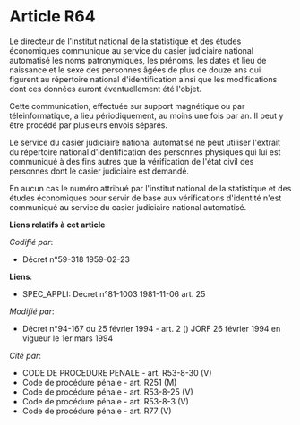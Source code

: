 # Article R64

Le directeur de l'institut national de la statistique et des études économiques communique au service du casier judiciaire
national automatisé les noms patronymiques, les prénoms, les dates et lieu de naissance et le sexe des personnes âgées de
plus de douze ans qui figurent au répertoire national d'identification ainsi que les modifications dont ces données auront
éventuellement été l'objet.

Cette communication, effectuée sur support magnétique ou par téléinformatique, a lieu périodiquement, au moins une fois par
an. Il peut y être procédé par plusieurs envois séparés.

Le service du casier judiciaire national automatisé ne peut utiliser l'extrait du répertoire national d'identification des
personnes physiques qui lui est communiqué à des fins autres que la vérification de l'état civil des personnes dont le casier
judiciaire est demandé.

En aucun cas le numéro attribué par l'institut national de la statistique et des études économiques pour servir de base aux
vérifications d'identité n'est communiqué au service du casier judiciaire national automatisé.

**Liens relatifs à cet article**

_Codifié par_:

  - Décret n°59-318 1959-02-23

**Liens**:

  - SPEC_APPLI: Décret n°81-1003 1981-11-06 art. 25

_Modifié par_:

  - Décret n°94-167 du 25 février 1994 - art. 2 () JORF 26 février 1994 en vigueur le 1er mars 1994

_Cité par_:

  - CODE DE PROCEDURE PENALE - art. R53-8-30 (V)
  - Code de procédure pénale - art. R251 (M)
  - Code de procédure pénale - art. R53-8-25 (V)
  - Code de procédure pénale - art. R53-8-3 (V)
  - Code de procédure pénale - art. R77 (V)
